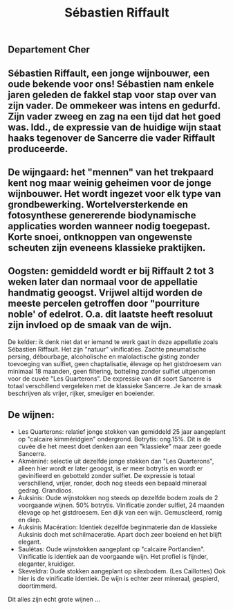 ﻿---
title: Sébastien Riffault
huis:  Dom. Sébastien Riffault
dept:  Cher
regio: Centre (Loire)
photo: riffault.jpg
layout: wijnhuis

wijnen:
    
      
    - naam:  Les Quarterons'12
      ref:   Loi 12--
      app:   A.O.C. Sancerre
      type:  Blanc sec
      cep:   Sauvignon blanc
      prijs: €14.90
      opm:   Calcaire Kimméridgien
      
    - naam:  Akmèniné'11
      ref:   Loi 11--
      app:   A.O.C. Sancerre
      type:  Blanc sec
      cep:   Sauvignon blanc
      prijs: €16.73
      opm:   Calcaire Kimméridgien
      
    - naam:  Auksinis'10
      ref:   Loi 10--
      app:   A.O.C. Sancerre
      type:  Blanc sec
      cep:   Sauvignon blanc
      prijs: €22.95
      opm:   Calcaire Kimméridgien
      
    - naam:  Auksinis Macération '12
      ref:   Loi 11--
      app:   A.O.C. Sancerre
      type:  Blanc sec
      cep:   Sauvignon blanc
      prijs: €22.95
      opm:   Calcaire Kimméridgien
      
    - naam:  Saulétas'10
      ref:   Loi 1183
      app:   A.O.C. Sancerre
      type:  Blanc sec
      cep:   Sauvignon blanc
      prijs: €22.95
      opm:   Calcaire Portlandien
      
    - naam:  Skeveldra'10
      ref:   Loi 1085
      app:   A.O.C. Sancerre
      type:  Blanc sec
      cep:   Sauvignon blanc
      prijs: €22.95
      opm:   Les Caillottes (Silex)
    

---
Departement Cher
----------------
Sébastien Riffault, een jonge wijnbouwer, een oude bekende voor ons! Sébastien nam enkele jaren geleden de fakkel stap voor stap over van zijn vader. 
De ommekeer was intens en gedurfd. 
Zijn vader zweeg en zag na een tijd dat het goed was. Idd., 
de expressie van de huidige wijn staat haaks tegenover de Sancerre die vader Riffault produceerde.
----------------------------------------------------------------------------------------------
De wijngaard: het "mennen" van het trekpaard kent nog maar weinig geheimen voor de jonge wijnbouwer. Het wordt ingezet voor elk type van grondbewerking. Wortelversterkende en fotosynthese genererende biodynamische applicaties worden wanneer nodig toegepast. 
Korte snoei, ontknoppen van ongewenste scheuten zijn eveneens klassieke praktijken.
-----------------------------------------------------------------------------------
Oogsten: gemiddeld wordt er bij Riffault 2 tot 3 weken later dan normaal voor de appellatie handmatig geoogst. Vrijwel altijd worden de meeste percelen getroffen door "pourriture noble' of edelrot.
O.a. dit laatste heeft resoluut zijn invloed op de smaak van de wijn.
---------------------------------------------------------------------
De kelder: ik denk niet dat er iemand te werk gaat in deze appellatie zoals Sébastien Riffault. Het zijn "natuur" vinificaties. Zachte pneumatische persing, débourbage, alcoholische en malolactische gisting zonder toevoeging van sulfiet, geen chaptalisatie, élevage op het gistdroesem van minimaal 18 maanden, geen filtering, botteling zonder sulfiet uitgenomen voor de cuvée "Les Quarterons".
De expressie van dit soort Sancerre is totaal verschillend vergeleken met de klassieke Sancerre. Je kan de smaak beschrijven als vrijer, rijker, smeuïger en boeiender.  

De wijnen:
----------
* Les Quarterons: relatief jonge stokken van gemiddeld 25 jaar aangeplant op "calcaire kimméridgien" ondergrond. Botrytis: ong.15%. Dit is de cuvée die het meest doet denken aan een 
"klassieke" maar zeer goede Sancerre.
* Akmèniné: selectie uit dezelfde jonge stokken dan "Les Quarterons", alleen hier wordt er later geoogst, is er meer botrytis en wordt er gevinifieerd en gebotteld zonder sulfiet.
De expressie is totaal verschillend, vrijer, ronder, doch nog steeds een bepaald mineraal gedrag. Grandioos.
* Auksinis: Oude wijnstokken nog steeds op dezelfde bodem zoals de 2 voorgaande wijnen. 50% botrytis. Vinificatie zonder sulfiet, 24 maanden élevage op het gistdroesem. Een dijk van een wijn.
Gemuscleerd, romig en diep.
* Auksinis Macération: Identiek dezelfde beginmaterie dan de klassieke Auksinis doch met schilmaceratie. Apart doch zeer boeiend en het blijft elegant.
* Saulétas: Oude wijnstokken aangeplant op "calcaire Portlandien". Vinificatie is identiek aan de voorgaande wijn. Het profiel is fijnder, eleganter, kruidiger.
* Skeveldra: Oude stokken aangeplant op silexbodem. (Les Caillottes) Ook hier is de vinificatie identiek. De wijn is echter zeer mineraal, gespierd, doortimmerd. 

Dit alles zijn echt grote wijnen ...
           

 
